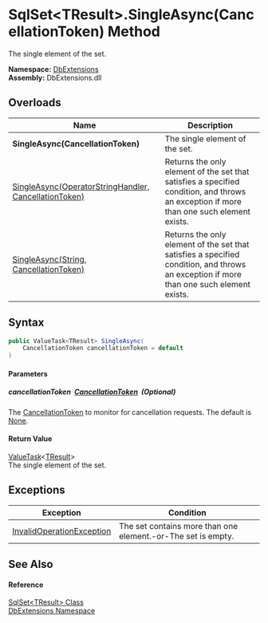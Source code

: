 SqlSet&lt;TResult>.SingleAsync(CancellationToken) Method
========================================================
The single element of the set.
  
**Namespace:** [DbExtensions][1]  
**Assembly:** DbExtensions.dll

Overloads
---------

| Name                                                       | Description                                                                                                                             |
| ---------------------------------------------------------- | --------------------------------------------------------------------------------------------------------------------------------------- |
| **SingleAsync(CancellationToken)**                         | The single element of the set.                                                                                                          |
| [SingleAsync(OperatorStringHandler, CancellationToken)][2] | Returns the only element of the set that satisfies a specified condition, and throws an exception if more than one such element exists. |
| [SingleAsync(String, CancellationToken)][3]                | Returns the only element of the set that satisfies a specified condition, and throws an exception if more than one such element exists. |


Syntax
------

```csharp
public ValueTask<TResult> SingleAsync(
	CancellationToken cancellationToken = default
)
```

#### Parameters

##### *cancellationToken*  [CancellationToken][4]  (Optional)
The [CancellationToken][4] to monitor for cancellation requests. The default is [None][5].

#### Return Value
[ValueTask][6]&lt;[TResult][7]>  
The single element of the set.

Exceptions
----------

| Exception                      | Condition                                                    |
| ------------------------------ | ------------------------------------------------------------ |
| [InvalidOperationException][8] | The set contains more than one element.-or-The set is empty. |


See Also
--------

#### Reference
[SqlSet&lt;TResult> Class][7]  
[DbExtensions Namespace][1]  

[1]: ../README.md
[2]: SingleAsync.md
[3]: SingleAsync_1.md
[4]: https://learn.microsoft.com/dotnet/api/system.threading.cancellationtoken
[5]: https://learn.microsoft.com/dotnet/api/system.threading.cancellationtoken.none
[6]: https://learn.microsoft.com/dotnet/api/system.threading.tasks.valuetask-1
[7]: README.md
[8]: https://learn.microsoft.com/dotnet/api/system.invalidoperationexception